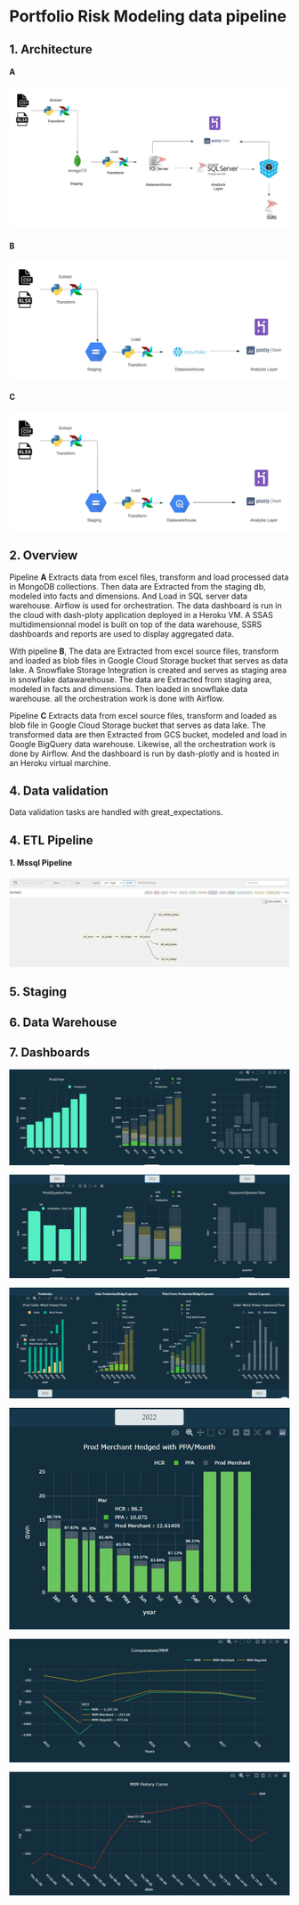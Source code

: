 # Portfolio Risk Modeling data pipeline


## 1. Architecture

#### A
![Image]( /etl_mongodb_mssql.jpeg "enr portfolio modeling")

#### B
![Image]( /etl_gcs_snowflake.jpeg "gcs ETL PIPELINE")

#### C
![Image]( /etl_google_bigquery.jpeg "gcs-Snowflake ETL PIPELINE")

## 2. Overview
Pipeline **A** Extracts data from excel files, transform and load processed data in MongoDB collections. Then data are Extracted from the staging db, modeled into facts and dimensions. And Load in SQL server data warehouse. Airflow is used for orchestration. The data dashboard is run in the cloud with dash-ploty application deployed in a Heroku VM. A SSAS multidimensionnal model is built on top of the data warehouse, SSRS dashboards and reports are used to display aggregated data. 

With pipeline **B**, The data are Extracted from excel source files, transform and loaded as blob files in Google Cloud Storage bucket that serves as data lake. A Snowflake Storage Integration is created and serves as staging area in snowflake datawarehouse. The data are Extracted from staging area, modeled in facts and dimensions. Then loaded in snowflake data warehouse. all the orchestration work is done with Airflow.

Pipeline **C** Extracts data from excel source files, transform and loaded as blob file in Google Cloud Storage bucket that serves as data lake. The transformed data are then Extracted from GCS bucket, modeled and load in Google BigQuery data warehouse. Likewise, all the orchestration work is done by Airflow. And the dashboard is run by dash-plotly and is hosted in an Heroku virtual marchine.

## 4. Data validation
Data validation tasks are handled with great_expectations.

## 4. ETL Pipeline
#### 1. Mssql Pipeline 
![Image]( /pipeline_msql.jpg "mssql pipeline")

## 5. Staging

## 6. Data Warehouse

## 7. Dashboards
![Image]( /prod.jpg "prod dashboard")

![Image]( /prod-q.jpg "quarterly prod dashboard")

![Image]( /hedge.jpg "hedge dashboard")

![Image]( /merchant.jpg "merchant dashboard")

![Image]( /mtm.jpg "mtm dashboard")

![Image]( /mtm-h.jpg "hystorical mtm dashboard")